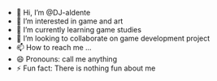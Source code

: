 - 👋 Hi, I’m @DJ-aldente
- 👀 I’m interested in game and art
- 🌱 I’m currently learning game studies
- 💞️ I’m looking to collaborate on game development project
- 📫 How to reach me ...
- 😄 Pronouns: call me anything
- ⚡ Fun fact: There is nothing fun about me 

<!---
DJ-aldente/DJ-aldente is a ✨ special ✨ repository because its `README.md` (this file) appears on your GitHub profile.
You can click the Preview link to take a look at your changes.
--->
